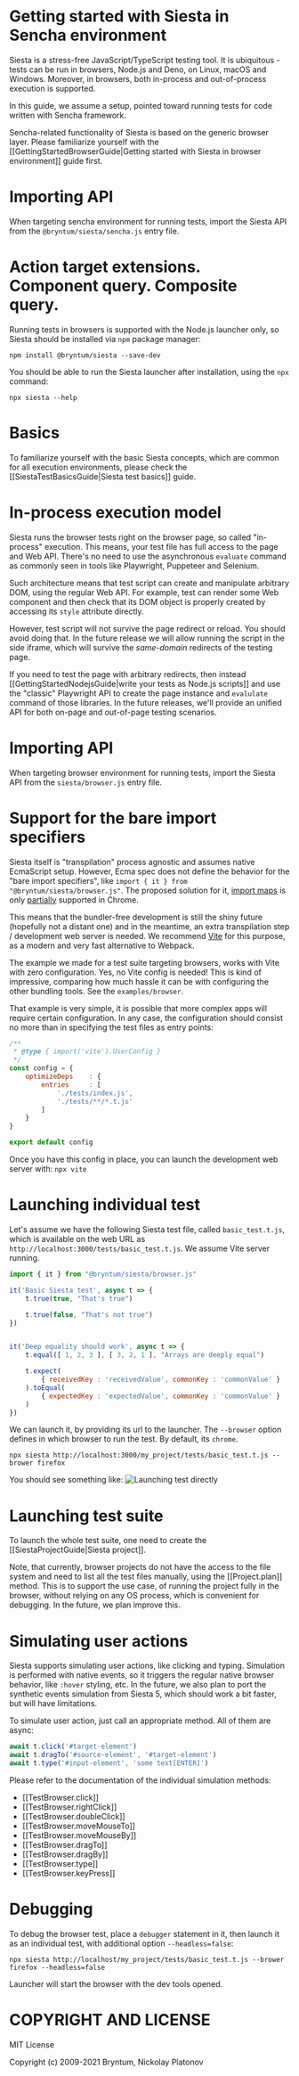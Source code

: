 Getting started with Siesta in Sencha environment
================================================

Siesta is a stress-free JavaScript/TypeScript testing tool. It is ubiquitous - tests can be run in browsers, Node.js and Deno, on Linux, macOS and Windows.
Moreover, in browsers, both in-process and out-of-process execution is supported.

In this guide, we assume a setup, pointed toward running tests for code written with Sencha framework.

Sencha-related functionality of Siesta is based on the generic browser layer. Please familiarize yourself with the [[GettingStartedBrowserGuide|Getting started with Siesta in browser environment]] guide first.

Importing API
=============

When targeting sencha environment for running tests, import the Siesta API from the `@bryntum/siesta/sencha.js` entry file.


Action target extensions. Component query. Composite query.
============

Running tests in browsers is supported with the Node.js launcher only, so Siesta should be installed via `npm` package manager:

```shell
npm install @bryntum/siesta --save-dev
```

You should be able to run the Siesta launcher after installation, using the `npx` command:

```shell
npx siesta --help
```

Basics
======

To familiarize yourself with the basic Siesta concepts, which are common for all execution environments, please check the [[SiestaTestBasicsGuide|Siesta test basics]] guide. 


In-process execution model
==================

Siesta runs the browser tests right on the browser page, so called "in-process" execution. This means, your test file has full access to the page and Web API. There's no need to use the asynchronous `evaluate` command as commonly seen in tools like Playwright, Puppeteer and Selenium. 

Such architecture means that test script can create and manipulate arbitrary DOM, using the regular Web API. For example, test can render some Web component and then check that its DOM object is properly created by accessing its `style` attribute directly.

However, test script will not survive the page redirect or reload. You should avoid doing that. In the future release we will allow running the script in the side iframe, which will survive the *same-domain* redirects of the testing page.

If you need to test the page with arbitrary redirects, then instead [[GettingStartedNodejsGuide|write your tests as Node.js scripts]] and use the "classic" Playwright API to create the page instance and `evalulate` command of those libraries. In the future releases, we'll provide an unified API for both on-page and out-of-page testing scenarios.


Importing API
=============

When targeting browser environment for running tests, import the Siesta API from the `siesta/browser.js` entry file.


Support for the bare import specifiers
=================================

Siesta itself is "transpilation" process agnostic and assumes native EcmaScript setup. However, Ecma spec does not define the behavior for the "bare import specifiers", like `import { it } from "@bryntum/siesta/browser.js"`. The proposed solution for it, [import maps](https://github.com/WICG/import-maps) is only [partially](https://github.com/WICG/import-maps/issues/235) supported in Chrome. 

This means that the bundler-free development is still the shiny future (hopefully not a distant one) and in the meantime, an extra transpilation step / development web server is needed. We recommend [Vite](https://vitejs.dev/) for this purpose, as a modern and very fast alternative to Webpack.

The example we made for a test suite targeting browsers, works with Vite with zero configuration. Yes, no Vite config is needed! This is kind of impressive, comparing how much hassle it can be with configuring the other bundling tools. See the `examples/browser`.

That example is very simple, it is possible that more complex apps will require certain configuration. 
In any case, the configuration should consist no more than in specifying the test files as entry points:

```javascript
/**
 * @type { import('vite').UserConfig }
 */
const config = {
    optimizeDeps    : {
        entries     : [
            './tests/index.js',
            './tests/**/*.t.js'
        ]
    }
}

export default config
```

Once you have this config in place, you can launch the development web server with: `npx vite`

Launching individual test
=========================

Let's assume we have the following Siesta test file, called `basic_test.t.js`, which is available on the web URL as `http://localhost:3000/tests/basic_test.t.js`. We assume Vite server running. 

```javascript
import { it } from "@bryntum/siesta/browser.js"

it('Basic Siesta test', async t => {
    t.true(true, "That's true")

    t.true(false, "That's not true")
})


it('Deep equality should work', async t => {
    t.equal([ 1, 2, 3 ], [ 3, 2, 1 ], "Arrays are deeply equal")

    t.expect(
        { receivedKey : 'receivedValue', commonKey : 'commonValue' }
    ).toEqual(
        { expectedKey : 'expectedValue', commonKey : 'commonValue' }
    )
})
```

We can launch it, by providing its url to the launcher. The `--browser` option defines in which browser to run the test. By default, its `chrome`.

```shell
npx siesta http://localhost:3000/my_project/tests/basic_test.t.js --brower firefox
```

You should see something like:
![Launching test directly](media://getting_started_browser/getting_started_browser_1.jpg)


Launching test suite
====================

To launch the whole test suite, one need to create the [[SiestaProjectGuide|Siesta project]].

Note, that currently, browser projects do not have the access to the file system and need to list all the test files manually, using the [[Project.plan]] method. This is to support the use case, of running the project fully in the browser, without relying on any OS process, which is convenient for debugging. In the future, we plan improve this.


Simulating user actions
=======================

Siesta supports simulating user actions, like clicking and typing. Simulation is performed with native events, so it triggers
the regular native browser behavior, like `:hover` styling, etc. In the future, we also plan to port the synthetic events
simulation from Siesta 5, which should work a bit faster, but will have limitations.

To simulate user action, just call an appropriate method. All of them are async:

```javascript
await t.click('#target-element')
await t.dragTo('#source-element', '#target-element')
await t.type('#input-element', 'some text[ENTER]')
```

Please refer to the documentation of the individual simulation methods:
- [[TestBrowser.click]]
- [[TestBrowser.rightClick]]
- [[TestBrowser.doubleClick]]
- [[TestBrowser.moveMouseTo]]
- [[TestBrowser.moveMouseBy]]
- [[TestBrowser.dragTo]]
- [[TestBrowser.dragBy]]
- [[TestBrowser.type]]
- [[TestBrowser.keyPress]] 


Debugging
=========

To debug the browser test, place a `debugger` statement in it, then launch it as an individual test, with additional option `--headless=false`: 

```shell
npx siesta http://localhost/my_project/tests/basic_test.t.js --brower firefox --headless=false
```

Launcher will start the browser with the dev tools opened. 

COPYRIGHT AND LICENSE
=================

MIT License

Copyright (c) 2009-2021 Bryntum, Nickolay Platonov
